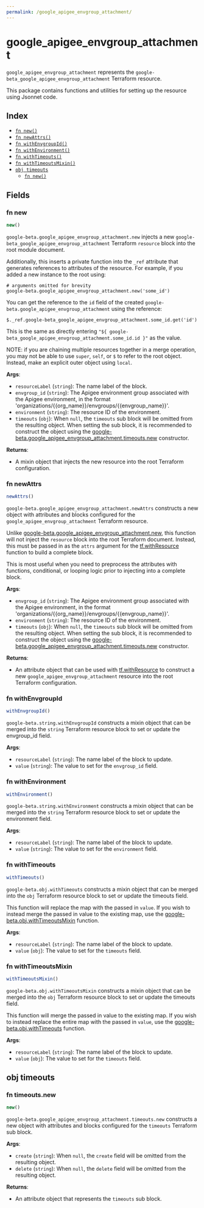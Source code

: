 ```yaml
---
permalink: /google_apigee_envgroup_attachment/
---
```


# google_apigee_envgroup_attachment

`google_apigee_envgroup_attachment` represents the `google-beta_google_apigee_envgroup_attachment` Terraform resource.



This package contains functions and utilities for setting up the resource using Jsonnet code.


## Index

* [`fn new()`](#fn-new)
* [`fn newAttrs()`](#fn-newattrs)
* [`fn withEnvgroupId()`](#fn-withenvgroupid)
* [`fn withEnvironment()`](#fn-withenvironment)
* [`fn withTimeouts()`](#fn-withtimeouts)
* [`fn withTimeoutsMixin()`](#fn-withtimeoutsmixin)
* [`obj timeouts`](#obj-timeouts)
  * [`fn new()`](#fn-timeoutsnew)

## Fields

### fn new

```ts
new()
```


`google-beta.google_apigee_envgroup_attachment.new` injects a new `google-beta_google_apigee_envgroup_attachment` Terraform `resource`
block into the root module document.

Additionally, this inserts a private function into the `_ref` attribute that generates references to attributes of the
resource. For example, if you added a new instance to the root using:

    # arguments omitted for brevity
    google-beta.google_apigee_envgroup_attachment.new('some_id')

You can get the reference to the `id` field of the created `google-beta.google_apigee_envgroup_attachment` using the reference:

    $._ref.google-beta_google_apigee_envgroup_attachment.some_id.get('id')

This is the same as directly entering `"${ google-beta_google_apigee_envgroup_attachment.some_id.id }"` as the value.

NOTE: if you are chaining multiple resources together in a merge operation, you may not be able to use `super`, `self`,
or `$` to refer to the root object. Instead, make an explicit outer object using `local`.

**Args**:
  - `resourceLabel` (`string`): The name label of the block.
  - `envgroup_id` (`string`): The Apigee environment group associated with the Apigee environment,
in the format &#39;organizations/{{org_name}}/envgroups/{{envgroup_name}}&#39;.
  - `environment` (`string`): The resource ID of the environment.
  - `timeouts` (`obj`):  When `null`, the `timeouts` sub block will be omitted from the resulting object. When setting the sub block, it is recommended to construct the object using the [google-beta.google_apigee_envgroup_attachment.timeouts.new](#fn-googleapigeeenvgroupattachmenttimeoutsnew) constructor.

**Returns**:
- A mixin object that injects the new resource into the root Terraform configuration.


### fn newAttrs

```ts
newAttrs()
```


`google-beta.google_apigee_envgroup_attachment.newAttrs` constructs a new object with attributes and blocks configured for the `google_apigee_envgroup_attachment`
Terraform resource.

Unlike [google-beta.google_apigee_envgroup_attachment.new](#fn-googleapigeeenvgroupattachmentnew), this function will not inject the `resource`
block into the root Terraform document. Instead, this must be passed in as the `attrs` argument for the
[tf.withResource](https://github.com/tf-libsonnet/core/tree/main/docs#fn-withresource) function to build a complete block.

This is most useful when you need to preprocess the attributes with functions, conditional, or looping logic prior to
injecting into a complete block.

**Args**:
  - `envgroup_id` (`string`): The Apigee environment group associated with the Apigee environment,
in the format &#39;organizations/{{org_name}}/envgroups/{{envgroup_name}}&#39;.
  - `environment` (`string`): The resource ID of the environment.
  - `timeouts` (`obj`):  When `null`, the `timeouts` sub block will be omitted from the resulting object. When setting the sub block, it is recommended to construct the object using the [google-beta.google_apigee_envgroup_attachment.timeouts.new](#fn-googleapigeeenvgroupattachmenttimeoutsnew) constructor.

**Returns**:
  - An attribute object that can be used with [tf.withResource](https://github.com/tf-libsonnet/core/tree/main/docs#fn-withresource) to construct a new `google_apigee_envgroup_attachment` resource into the root Terraform configuration.


### fn withEnvgroupId

```ts
withEnvgroupId()
```

`google-beta.string.withEnvgroupId` constructs a mixin object that can be merged into the `string`
Terraform resource block to set or update the envgroup_id field.



**Args**:
  - `resourceLabel` (`string`): The name label of the block to update.
  - `value` (`string`): The value to set for the `envgroup_id` field.


### fn withEnvironment

```ts
withEnvironment()
```

`google-beta.string.withEnvironment` constructs a mixin object that can be merged into the `string`
Terraform resource block to set or update the environment field.



**Args**:
  - `resourceLabel` (`string`): The name label of the block to update.
  - `value` (`string`): The value to set for the `environment` field.


### fn withTimeouts

```ts
withTimeouts()
```

`google-beta.obj.withTimeouts` constructs a mixin object that can be merged into the `obj`
Terraform resource block to set or update the timeouts field.

This function will replace the map with the passed in `value`. If you wish to instead merge the
passed in value to the existing map, use the [google-beta.obj.withTimeoutsMixin](TODO) function.

**Args**:
  - `resourceLabel` (`string`): The name label of the block to update.
  - `value` (`obj`): The value to set for the `timeouts` field.


### fn withTimeoutsMixin

```ts
withTimeoutsMixin()
```

`google-beta.obj.withTimeoutsMixin` constructs a mixin object that can be merged into the `obj`
Terraform resource block to set or update the timeouts field.

This function will merge the passed in value to the existing map. If you wish
to instead replace the entire map with the passed in `value`, use the [google-beta.obj.withTimeouts](TODO)
function.


**Args**:
  - `resourceLabel` (`string`): The name label of the block to update.
  - `value` (`obj`): The value to set for the `timeouts` field.


## obj timeouts



### fn timeouts.new

```ts
new()
```


`google-beta.google_apigee_envgroup_attachment.timeouts.new` constructs a new object with attributes and blocks configured for the `timeouts`
Terraform sub block.



**Args**:
  - `create` (`string`):  When `null`, the `create` field will be omitted from the resulting object.
  - `delete` (`string`):  When `null`, the `delete` field will be omitted from the resulting object.

**Returns**:
  - An attribute object that represents the `timeouts` sub block.
